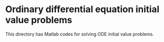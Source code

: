 # Ordinary differential equation initial value problems
This directory has Matlab codes for solving ODE initial value problems. 
